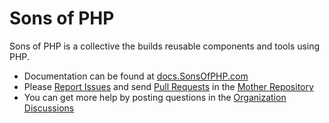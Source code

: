 Sons of PHP
===========

Sons of PHP is a collective the builds reusable components and tools using PHP.

* Documentation can be found at [docs.SonsOfPHP.com][docs]
* Please [Report Issues][issues] and send [Pull Requests][pull-requests] in the [Mother Repository][mother-repo]
* You can get more help by posting questions in the [Organization Discussions][discussions]

[mother-repo]: <https://github.com/SonsOfPHP/sonsofphp> "Sons of PHP Mother Repository"
[discussions]: https://github.com/orgs/SonsOfPHP/discussions
[issues]: https://github.com/SonsOfPHP/sonsofphp/issues
[pull-requests]: https://github.com/SonsOfPHP/sonsofphp/pulls
[docs]: https://docs.sonsofphp.com
